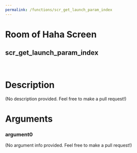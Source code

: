 ```yaml
---
permalink: /functions/scr_get_launch_param_index
---
```

# Room of Haha Screen  
## scr_get_launch_param_index  
&nbsp;  
# Description  
(No description provided. Feel free to make a pull request!) 
&nbsp;  
# Arguments
### argument0
(No argument info provided. Feel free to make a pull request!)
&nbsp;  


